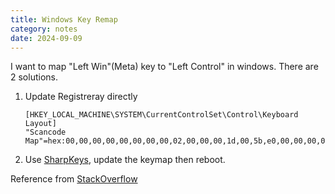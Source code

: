 ```yaml
---
title: Windows Key Remap
category: notes
date: 2024-09-09
---
```


I want to map "Left Win"(Meta) key to "Left Control" in windows. There are 2 solutions.

1. Update Registreray directly
   ```
   [HKEY_LOCAL_MACHINE\SYSTEM\CurrentControlSet\Control\Keyboard Layout]
   "Scancode Map"=hex:00,00,00,00,00,00,00,00,02,00,00,00,1d,00,5b,e0,00,00,00,00
   ```

2. Use [SharpKeys](https://github.com/randyrants/sharpkeys/releases), update the keymap then reboot.


Reference from [StackOverflow](https://superuser.com/questions/1264164/how-to-map-windows-key-to-ctrl-key-on-windows-10)


